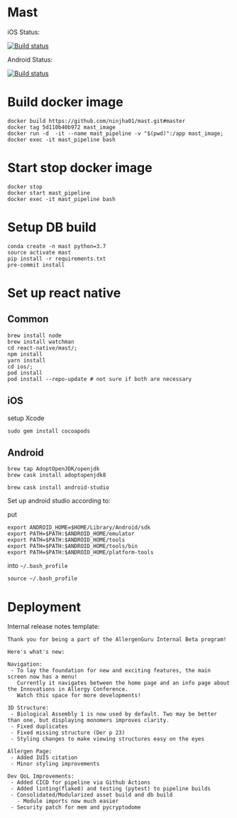 # Mast

iOS Status:

[![Build status](https://build.appcenter.ms/v0.1/apps/0323f018-70aa-4f18-8632-fe6a8e7b82fd/branches/master/badge)](https://appcenter.ms)

Android Status:

[![Build status](https://build.appcenter.ms/v0.1/apps/1197bbd2-7194-4840-847c-7ff64298bf18/branches/master/badge)](https://appcenter.ms)

# Build docker image

```
docker build https://github.com/ninjha01/mast.git#master
docker tag 5d110b40b972 mast_image
docker run -d  -it --name mast_pipeline -v "$(pwd)":/app mast_image;
docker exec -it mast_pipeline bash
```

# Start stop docker image

```
docker stop
docker start mast_pipeline
docker exec -it mast_pipeline bash
```

# Setup DB build

```
conda create -n mast python=3.7
source activate mast
pip install -r requirements.txt
pre-commit install
```

# Set up react native

## Common

```
brew install node
brew install watchman
cd react-native/mast/;
npm install
yarn install
cd ios/;
pod install
pod install --repo-update # not sure if both are necessary
```

## iOS

setup Xcode

```
sudo gem install cocoapods
```

## Android

```
brew tap AdoptOpenJDK/openjdk
brew cask install adoptopenjdk8

brew cask install android-studio
```

Set up android studio according to:

put

```
export ANDROID_HOME=$HOME/Library/Android/sdk
export PATH=$PATH:$ANDROID_HOME/emulator
export PATH=$PATH:$ANDROID_HOME/tools
export PATH=$PATH:$ANDROID_HOME/tools/bin
export PATH=$PATH:$ANDROID_HOME/platform-tools
```

into `~/.bash_profile`

`source ~/.bash_profile`

# Deployment

Internal release notes template:

```
Thank you for being a part of the AllergenGuru Internal Beta program!

Here's what's new:

Navigation:
 - To lay the foundation for new and exciting features, the main screen now has a menu!
   Currently it navigates between the home page and an info page about the Innovations in Allergy Conference.
   Watch this space for more developments!

3D Structure:
 - Biological Assembly 1 is now used by default. Two may be better than one, but displaying monomers improves clarity.
 - Fixed duplicates
 - Fixed missing structure (Der p 23)
 - Styling changes to make viewing structures easy on the eyes

Allergen Page:
 - Added IUIS citation
 - Minor styling improvements

Dev QoL Improvements:
 - Added CICD for pipeline via Github Actions
 - Added linting(flake8) and testing (pytest) to pipeline builds
 - Consolidated/Modularized asset build and db build
   - Module imports now much easier
 - Security patch for mem and pycryptodome

```
